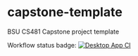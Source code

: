 # capstone-template
BSU CS481 Capstone project template

Workflow status badge:
[![Desktop App CI](https://github.com/troytolman/sample_repo/actions/workflows/desktop-app.yml/badge.svg)](https://github.com/troytolman/sample_repo/actions/workflows/desktop-app.yml)
